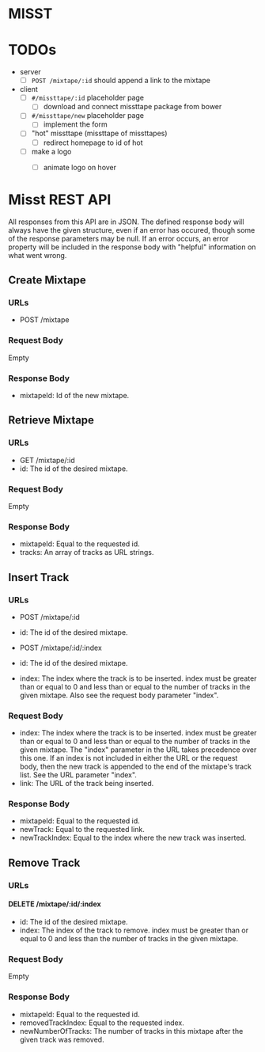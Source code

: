 
# MISST

TODOs
============================
- server
  - [ ] `POST /mixtape/:id` should append a link to the mixtape
- client
  - [ ] `#/missttape/:id` placeholder page
	- [ ] download and connect missttape package from bower
  - [ ] `#/missttape/new` placeholder page
	- [ ] implement the form
  - [ ] "hot" missttape (missttape of missttapes)
	- [ ] redirect homepage to id of hot
  - [ ] make a logo
	- [ ] animate logo on hover


Misst REST API
============================
All responses from this API are in JSON. The defined response body will always have the given structure, even if an error has occured, though some of the response parameters may be null. If an error occurs, an error property will be included in the response body with "helpful" information on what went wrong.

Create Mixtape
--------------
### URLs
- POST /mixtape

### Request Body
Empty

### Response Body
- mixtapeId: Id of the new mixtape.


Retrieve Mixtape
----------------
### URLs
- GET /mixtape/:id
 - id: The id of the desired mixtape.

### Request Body
Empty

### Response Body
- mixtapeId: Equal to the requested id.
- tracks: An array of tracks as URL strings.


Insert Track
------------
### URLs
- POST /mixtape/:id
 - id: The id of the desired mixtape.

- POST /mixtape/:id/:index
 - id: The id of the desired mixtape.
 - index: The index where the track is to be inserted. index must be greater than or equal to 0 and less than or equal to the number of tracks in the given mixtape. Also see the request body parameter "index".

### Request Body
- index: The index where the track is to be inserted. index must be greater than or equal to 0 and less than or equal to the number of tracks in the given mixtape. The "index" parameter in the URL takes precedence over this one. If an index is not included in either the URL or the request body, then the new track is appended to the end of the mixtape's track list. See the URL parameter "index".
- link: The URL of the track being inserted.

### Response Body
- mixtapeId: Equal to the requested id.
- newTrack: Equal to the requested link.
- newTrackIndex: Equal to the index where the new track was inserted.


Remove Track
------------
### URLs
#### DELETE /mixtape/:id/:index
- id: The id of the desired mixtape.
- index: The index of the track to remove. index must be greater than or equal to 0 and less than the number of tracks in the given mixtape.

### Request Body
Empty

### Response Body
- mixtapeId: Equal to the requested id.
- removedTrackIndex: Equal to the requested index.
- newNumberOfTracks: The number of tracks in this mixtape after the given track was removed.
